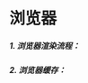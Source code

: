 <!--
 * @version: 1.0.0
 * @Date: 2019-09-25 19:39:01
 * @LastEditTime: 2019-09-25 20:51:33
 -->
# 浏览器

##### 1. 浏览器渲染流程：

##### 2. 浏览器缓存：